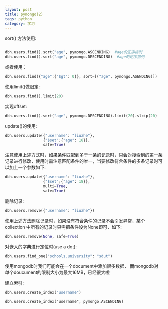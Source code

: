 ```yaml
---
layout: post
title: pymongo(2)
tags: python
category: 学习
---
```


sort() 方法使用:

```python

dbh.users.find().sort("age", pymongo.ASCENDING)  #age的正序排列
dbh.users.find().sort("age", pymongo.DESCENDING)  #age的逆序排列

```
或者使用：

```python
dbh.users.find({"age":{"$gt": 0}}, sort=[("age", pymongo.ASENDING)])
```
使用limit()做限定:

```python
dbh.users.find().limit(20)
```
实现offset:

```python	
dbh.users.find().sort("age", pymongo.DESCENDING).limit(20).slcip(20)
```

update()的使用:

```python
dbh.users.update({"username": "liuzhe"},
				 {"$set";{"age": 18}},
				 safe=True)
```
注意使用上述方式时，如果条件匹配到多于一条的记录时，只会对搜索到的第一条记录进行修改，使用时需注意匹配条件的唯一，当要修改符合条件的多条记录时可以加上一个参数如下:

```python	
dbh.users.update({"username": "liuzhe"},
				 {"$set";{"age": 18}},
				 multi=True,
				 safe=True)
```
删除记录:

```python	
dbh.users.remove({"username": "liuzhe"})
```
使用上述方法删除记录时，如果没有符合条件的记录不会引发异常，某个collection 中所有的记录时只需把条件设为None即可，如下:

```python
dbh.users.remove(None, safe=True)
```
对嵌入的字典进行定位时(use a dot):

```python
dbh.users.find_one("schools.university": "sdut")
```
使用mongodb时我们可能会在一个document中添加很多数据， 而mongodb对单个doucument的限制大小为最大16MB，已经很大啦

建立索引:

```python
dbh.users.create_index("username")
```
	dbh.users.create_index("username", pymongo.ASCENDING)
